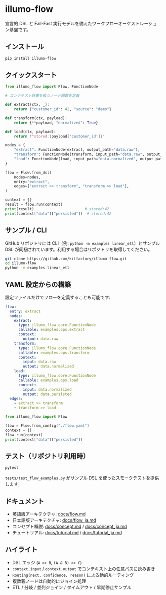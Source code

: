 # illumo-flow

宣言的 DSL と Fail-Fast 実行モデルを備えたワークフローオーケストレーション基盤です。

## インストール
```bash
pip install illumo-flow
```

## クイックスタート
```python
from illumo_flow import Flow, FunctionNode

# コンテキスト辞書を扱うノード関数を定義

def extract(ctx, _):
    return {"customer_id": 42, "source": "demo"}

def transform(ctx, payload):
    return {**payload, "normalized": True}

def load(ctx, payload):
    return f"stored:{payload['customer_id']}"

nodes = {
    "extract": FunctionNode(extract, output_path="data.raw"),
    "transform": FunctionNode(transform, input_path="data.raw", output_path="data.normalized"),
    "load": FunctionNode(load, input_path="data.normalized", output_path="data.persisted"),
}

flow = Flow.from_dsl(
    nodes=nodes,
    entry="extract",
    edges=["extract >> transform", "transform >> load"],
)

context = {}
result = flow.run(context)
print(result)                       # stored:42
print(context["data"]["persisted"])  # stored:42
```

## サンプル / CLI
GitHub リポジトリには CLI（例: `python -m examples linear_etl`）とサンプル DSL が同梱されています。利用する場合はリポジトリを取得してください。
```bash
git clone https://github.com/kitfactory/illumo-flow.git
cd illumo-flow
python -m examples linear_etl
```

## YAML 設定からの構築
設定ファイルだけでフローを定義することも可能です:

```yaml
flow:
  entry: extract
  nodes:
    extract:
      type: illumo_flow.core.FunctionNode
      callable: examples.ops.extract
      context:
        output: data.raw
    transform:
      type: illumo_flow.core.FunctionNode
      callable: examples.ops.transform
      context:
        input: data.raw
        output: data.normalized
    load:
      type: illumo_flow.core.FunctionNode
      callable: examples.ops.load
      context:
        input: data.normalized
        output: data.persisted
  edges:
    - extract >> transform
    - transform >> load
```

```python
from illumo_flow import Flow

flow = Flow.from_config("./flow.yaml")
context = {}
flow.run(context)
print(context["data"]["persisted"])
```

## テスト（リポジトリ利用時）
```bash
pytest
```
`tests/test_flow_examples.py` がサンプル DSL を使ったスモークテストを提供します。

## ドキュメント
- 英語版アーキテクチャ: [docs/flow.md](docs/flow.md)
- 日本語版アーキテクチャ: [docs/flow_ja.md](docs/flow_ja.md)
- コンセプト概説: [docs/concept.md](docs/concept.md) / [docs/concept_ja.md](docs/concept_ja.md)
- チュートリアル: [docs/tutorial.md](docs/tutorial.md) / [docs/tutorial_ja.md](docs/tutorial_ja.md)

## ハイライト
- DSL エッジ (`A >> B`, `(A & B) >> C`)
- `context.input` / `context.output` でコンテキスト上の任意パスに読み書き
- `Routing(next, confidence, reason)` による動的ルーティング
- 複数親ノードは自動的にジョイン処理
- ETL / 分岐 / 並列ジョイン / タイムアウト / 早期停止サンプル
